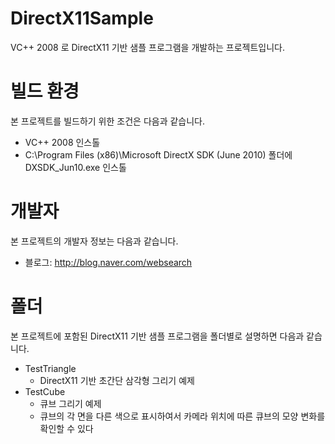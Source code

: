 # DirectX11Sample
VC++ 2008 로 DirectX11 기반 샘플 프로그램을 개발하는 프로젝트입니다.

# 빌드 환경
본 프로젝트를 빌드하기 위한 조건은 다음과 같습니다.

* VC++ 2008 인스톨
* C:\Program Files (x86)\Microsoft DirectX SDK (June 2010) 폴더에 DXSDK_Jun10.exe 인스톨

# 개발자 
본 프로젝트의 개발자 정보는 다음과 같습니다.

* 블로그: http://blog.naver.com/websearch

# 폴더 
본 프로젝트에 포함된 DirectX11 기반 샘플 프로그램을 폴더별로 설명하면 다음과 같습니다.

* TestTriangle
  * DirectX11 기반 초간단 삼각형 그리기 예제
* TestCube
  * 큐브 그리기 예제
  * 큐브의 각 면을 다른 색으로 표시하여서 카메라 위치에 따른 큐브의 모양 변화를 확인할 수 있다


